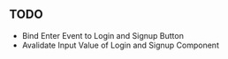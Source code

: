 ## TODO
- Bind Enter Event to Login and Signup Button
- Avalidate Input Value of Login and Signup Component
